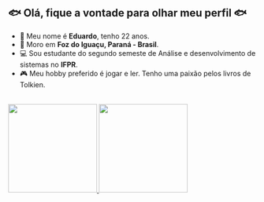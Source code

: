 <h2>🐟 Olá, fique a vontade para olhar meu perfil 🐟</h2>


- 📄 Meu nome é <b>Eduardo</b>, tenho 22 anos.
- 📍 Moro em <b>Foz do Iguaçu, Paraná - Brasil</b>.
- 💻 Sou estudante do segundo semeste de Análise e desenvolvimento de sistemas no <b>IFPR</b>.
- 🎮 Meu hobby preferido é jogar e ler. Tenho uma paixão pelos livros de Tolkien. 
<br>

<div>
<a href="github.com/duduszchaida">
<img height=180em" src="https://github-readme-stats.vercel.app/api?username=duduszchaida&count_private=true&show_icons=true&theme=cobalt&include_all_commits=false&hide_rank=true"/>
<img height="180em" src="https://github-readme-stats.vercel.app/api/top-langs/?username=duduszchaida&theme=cobalt&layout=compact&langs=count"/>
  

</div>
                  
